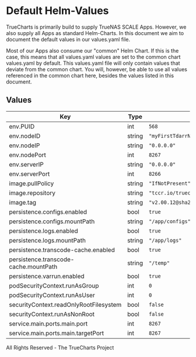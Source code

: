 # Default Helm-Values

TrueCharts is primarily build to supply TrueNAS SCALE Apps.
However, we also supply all Apps as standard Helm-Charts. In this document we aim to document the default values in our values.yaml file.

Most of our Apps also consume our "common" Helm Chart.
If this is the case, this means that all values.yaml values are set to the common chart values.yaml by default. This values.yaml file will only contain values that deviate from the common chart.
You will, however, be able to use all values referenced in the common chart here, besides the values listed in this document.

## Values

| Key | Type | Default | Description |
|-----|------|---------|-------------|
| env.PUID | int | `568` |  |
| env.nodeID | string | `"myFirstTdarrNode"` |  |
| env.nodeIP | string | `"0.0.0.0"` |  |
| env.nodePort | int | `8267` |  |
| env.serverIP | string | `"0.0.0.0"` |  |
| env.serverPort | int | `8266` |  |
| image.pullPolicy | string | `"IfNotPresent"` |  |
| image.repository | string | `"tccr.io/truecharts/tdarr_node"` |  |
| image.tag | string | `"v2.00.12@sha256:aaacfe9159377a03013ef112e175586a5c2b64eadd2d51412bd73ac6469a1a81"` |  |
| persistence.configs.enabled | bool | `true` |  |
| persistence.configs.mountPath | string | `"/app/configs"` |  |
| persistence.logs.enabled | bool | `true` |  |
| persistence.logs.mountPath | string | `"/app/logs"` |  |
| persistence.transcode-cache.enabled | bool | `true` |  |
| persistence.transcode-cache.mountPath | string | `"/temp"` |  |
| persistence.varrun.enabled | bool | `true` |  |
| podSecurityContext.runAsGroup | int | `0` |  |
| podSecurityContext.runAsUser | int | `0` |  |
| securityContext.readOnlyRootFilesystem | bool | `false` |  |
| securityContext.runAsNonRoot | bool | `false` |  |
| service.main.ports.main.port | int | `8267` |  |
| service.main.ports.main.targetPort | int | `8267` |  |

All Rights Reserved - The TrueCharts Project
